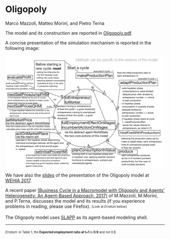 # Oligopoly


Marco Mazzoli, Matteo Morini, and Pietro Terna

The model and its construction are reported in [Oligopoly.pdf](Oligopoly.pdf).

A  concise presentation of the simulation mechanism is reported in the following
image:

<p align="center">
<img src="./OligopolyOutline.png" width="550" />
</p>

We have also the [slides](slides_of_a_presentazione_of_the_model.pdf) of the presentation of the Oligopoly model at [WEHIA 2017](http://www.wehia2017.com).

A recent paper [(Business Cycle in a Macromodel with Oligopoly and Agents' Heterogeneity: An Agent-Based Approach, 2017)](http://rdcu.be/tlE6) of M.Mazzoli, M.Morini, and P.Terna, discusses the model and its results (if you experience problems in reading, please use Firefox). <sub><sup>[Look at *Erratum* below].<sub><sup>

The Oligopoly model uses [SLAPP](https://terna.github.io/SLAPP/) as its agent-based modeling shell.

______________________________________

<sub><sup>*Erratum*: in Table 1, the **Expected employment ratio at t=1** is **0.9** and not 0.8.<sub><sup>
